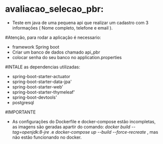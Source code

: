 # avaliacao_selecao_pbr:
- Teste em java de uma pequena api que realizar um cadastro com 3 informações ( Nome completo, telefone e email ).

#Atenção, para rodar a aplicação é necessario:
- framework Spring boot
- Criar um banco de dados chamado api_pbr
- colocar senha do seu banco no application.properties

#INTALE as dependencias utilizadas:
- spring-boot-starter-actuator
- spring-boot-starter-data-jpa'
- spring-boot-starter-web'
- spring-boot-starter-thymeleaf'
- spring-boot-devtools'
- postgresql

#IMPORTANTE
- As configurações do Dockerfile e docker-compose estão incompletas, as imagens são geradas apartir do comando:
  *docker build --tag=openjdk:8-jre* .e *docker-compose up --build --force-recreate* , mas não estão funcionando no docker.
